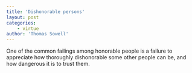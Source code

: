 ```yaml
---
title: 'Dishonorable persons'
layout: post
categories:
    - virtue
author: 'Thomas Sowell'
---
```


One of the common failings among honorable people is a failure to appreciate how thoroughly dishonorable some other people can be, and how dangerous it is to trust them.